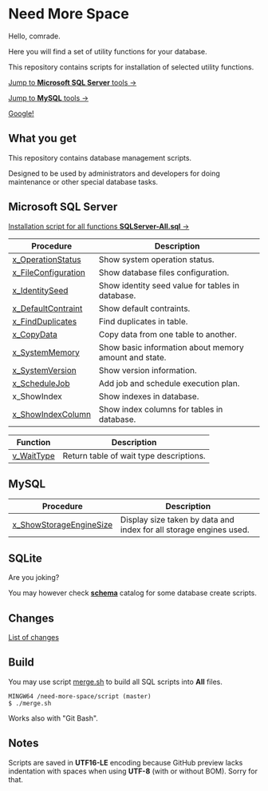 ﻿<!--
<style>
table {
    width: 100%;
}
.table-20 table td:first-child  { width: 20%; min-width: 150px; }
</style>
-->
Need More Space
===============

Hello, comrade. 

Here you will find a set of utility functions for your database.

This repository contains scripts for installation of selected utility functions.

[Jump to **Microsoft SQL Server** tools →](docs/source/sqlserver.md)

[Jump to **MySQL** tools →](docs/source/mysql.md)

[Google!](https://www.google.com/search?q=need+more+space&tbm=isch)

What you get
------------

This repository contains database management scripts.

Designed to be used by administrators and developers for doing maintenance or other special database tasks.

## Microsoft SQL Server ##

[Installation script for all functions **SQLServer-All.sql** →](sql/SQLServer-All.sql)

<div class="table-20">

| Procedure | Description |
| --------- | ----------- |
| [x_OperationStatus](docs/source/sqlserver.md#operation-status) | Show system operation status. |
| [x_FileConfiguration](docs/source/sqlserver.md#file-configuration) | Show database files configuration. |
| [x_IdentitySeed](docs/source/sqlserver.md#identity-seed) | Show identity seed value for tables in database. |
| [x_DefaultContraint](docs/source/sqlserver.md#default-constraint) | Show default contraints. |
| [x_FindDuplicates](docs/source/sqlserver.md#find-duplicates) | Find duplicates in table. |
| [x_CopyData](docs/source/sqlserver.md#copy-data) | Copy data from one table to another. |
| [x_SystemMemory](docs/source/sqlserver.md#system-memory) | Show basic information about memory amount and state. |
| [x_SystemVersion](docs/source/sqlserver.md#system-version) | Show version information. |
| [x_ScheduleJob](docs/source/sqlserver.md#schedule-job) | Add job and schedule execution plan. |
| x_ShowIndex |  Show indexes in database. |
| [x_ShowIndexColumn](docs/source/sqlserver.md#show-index-column) | Show index columns for tables in database. |

</div>

<div class="table-20">

| Function | Description |
| -------- | ----------- |
| [v_WaitType](docs/source/sqlserver.md#wait-types) | Return table of wait type descriptions. |

</div>

## MySQL ##

<div class="table-20">

| Procedure | Description |
| --------- | ----------- |
| [x_ShowStorageEngineSize](docs/source/mysql.md#show-storage-engine-size) | Display size taken by data and index for all storage engines used. |

</div>

## SQLite ##

Are you joking?

You may however check [**schema**](schema/) catalog for some database create scripts.


Changes
-------

[List of changes](CHANGES.md)

Build
-----

You may use script [merge.sh](script/merge.sh) to build all SQL scripts into **All** files.

```
MINGW64 /need-more-space/script (master)
$ ./merge.sh
```

Works also with "Git Bash".

Notes
-----

Scripts are saved in **UTF16-LE** encoding because GitHub preview lacks indentation with spaces when using **UTF-8** (with or without BOM). 
Sorry for that.
